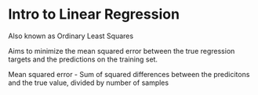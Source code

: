 # Intro to Linear Regression

Also known as Ordinary Least Squares

Aims to minimize the mean squared error between the true regression targets and the predictions on the training set.

Mean squared error - Sum of squared differences between the predicitons and the true value, divided by number of samples